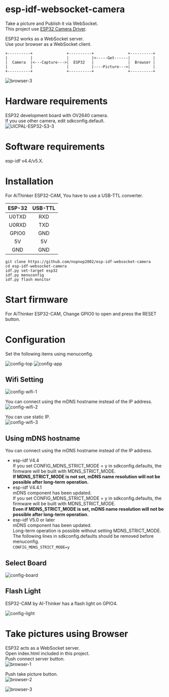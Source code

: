# esp-idf-websocket-camera
Take a picture and Publish it via WebSocket.   
This project use [ESP32 Camera Driver](https://components.espressif.com/components/espressif/esp32-camera).   

ESP32 works as a WebSocket server.   
Use your browser as a WebSocket client.   
```
+----------+               +----------+               +----------+
|          |               |          |<-----Get------|          |
|  Camera  |<---Capture--->|  ESP32   |               |  Browser |
|          |               |          |----Picture--->|          |
+----------+               +----------+               +----------+
```

![browser-3](https://github.com/nopnop2002/esp-idf-websocket-camera/assets/6020549/7fbca7e9-bc30-40b4-9ad2-5091ed6c88fd)

# Hardware requirements
ESP32 development board with OV2640 camera.   
If you use other camera, edit sdkconfig.default.   
![UICPAL-ESP32-S3-3](https://github.com/nopnop2002/esp-idf-websocket-camera/assets/6020549/7318f8cf-b3b8-4de9-8ef0-318070d90bd3)


# Software requirements
esp-idf v4.4/v5.X.   

# Installation
For AiThinker ESP32-CAM, You have to use a USB-TTL converter.   

|ESP-32|USB-TTL|
|:-:|:-:|
|U0TXD|RXD|
|U0RXD|TXD|
|GPIO0|GND|
|5V|5V|
|GND|GND|


```
git clone https://github.com/nopnop2002/esp-idf-websocket-camera
cd esp-idf-websocket-camera
idf.py set-target esp32
idf.py menuconfig
idf.py flash monitor
```

# Start firmware
For AiThinker ESP32-CAM, Change GPIO0 to open and press the RESET button.

# Configuration
Set the following items using menuconfig.

![config-top](https://github.com/nopnop2002/esp-idf-websocket-camera/assets/6020549/20901930-dfc9-45e2-86bf-674ee352214c)
![config-app](https://github.com/nopnop2002/esp-idf-websocket-camera/assets/6020549/5e6a4cf8-ac2c-47a5-a2c0-59dc42a15fde)

## Wifi Setting

![config-wifi-1](https://github.com/nopnop2002/esp-idf-websocket-camera/assets/6020549/4c23bb09-8d84-4c40-8bda-648ddc5c810f)

You can connect using the mDNS hostname instead of the IP address.   
![config-wifi-2](https://github.com/nopnop2002/esp-idf-websocket-camera/assets/6020549/faa17c9c-548b-4c81-8202-da74d9772bc8)

You can use static IP.   
![config-wifi-3](https://github.com/nopnop2002/esp-idf-websocket-camera/assets/6020549/c44f1e38-99ec-4de9-9792-a56314700021)

## Using mDNS hostname
You can connect using the mDNS hostname instead of the IP address.   
- esp-idf V4.4  
 If you set CONFIG_MDNS_STRICT_MODE = y in sdkconfig.defaults, the firmware will be built with MDNS_STRICT_MODE.   
 __If MDNS_STRICT_MODE is not set, mDNS name resolution will not be possible after long-term operation.__   
- esp-idf V4.4.1   
 mDNS component has been updated.   
 If you set CONFIG_MDNS_STRICT_MODE = y in sdkconfig.defaults, the firmware will be built with MDNS_STRICT_MODE.   
 __Even if MDNS_STRICT_MODE is set, mDNS name resolution will not be possible after long-term operation.__   
- esp-idf V5.0 or later   
 mDNS component has been updated.   
 Long-term operation is possible without setting MDNS_STRICT_MODE.   
 The following lines in sdkconfig.defaults should be removed before menuconfig.   
 ```CONFIG_MDNS_STRICT_MODE=y```

## Select Board
![config-board](https://github.com/nopnop2002/esp-idf-websocket-camera/assets/6020549/4b4111b5-d03b-4574-a00a-83e3df248495)



## Flash Light

ESP32-CAM by AI-Thinker has a flash light on GPIO4.

![config-light](https://github.com/nopnop2002/esp-idf-websocket-camera/assets/6020549/3acabf5a-2c4d-4855-9799-4a17257388fd)


# Take pictures using Browser
ESP32 acts as a WebSocket server.   
Open index.html included in this project.   
Push connect server button.   
![browser-1](https://github.com/nopnop2002/esp-idf-websocket-camera/assets/6020549/2e73c585-a1d4-42a2-a158-38cf424169f9)

Push take picture button.   
![browser-2](https://github.com/nopnop2002/esp-idf-websocket-camera/assets/6020549/ec4e671f-3cd0-4bcc-a4aa-184fe669d238)

![browser-3](https://github.com/nopnop2002/esp-idf-websocket-camera/assets/6020549/7fbca7e9-bc30-40b4-9ad2-5091ed6c88fd)


